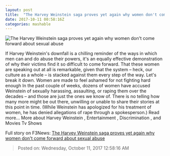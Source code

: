 ```yaml
---
layout: post
title:  "The Harvey Weinstein saga proves yet again why women don't come forward about sexual abuse"
date: 2017-10-11 00:58:16Z
categories: mashable
---
```


![The Harvey Weinstein saga proves yet again why women don't come forward about sexual abuse](https://i.amz.mshcdn.com/R3dCmbNM3eAi3mt5ERvRVlpkQwE=/1200x630/2017%2F10%2F11%2Fc6%2Fc75d4905fcf34393925684338c0ac375.e5249.jpg)

If Harvey Weinstein's downfall is a chilling reminder of the ways in which men can and do abuse their powers, it's an equally effective demonstration of why their victims find it so difficult to come forward. That these women are speaking out at all is remarkable, given that the system – heck, our culture as a whole – is stacked against them every step of the way. Let's break it down. Women are made to feel ashamed for not fighting hard enough In the past couple of weeks, dozens of women have accused Weinstein of sexually harassing, assaulting, or raping them over the decades – and those are just the ones we know of. There is no telling how many more might be out there, unwilling or unable to share their stories at this point in time. (While Weinstein has apologized for his treatment of women, he has denied allegations of rape through a spokesperson.) Read more... More about Harvey Weinstein , Entertainment , Discrimination , and Movies Tv Shows


Full story on F3News: [The Harvey Weinstein saga proves yet again why women don't come forward about sexual abuse](http://www.f3nws.com/n/APqhPE)

> Posted on: Wednesday, October 11, 2017 12:58:16 AM
